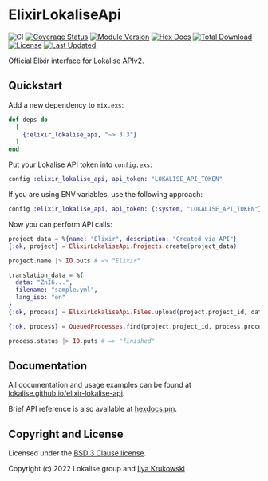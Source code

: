 # ElixirLokaliseApi

![CI](https://github.com/lokalise/elixir-lokalise-api/actions/workflows/ci.yml/badge.svg)
[![Coverage Status](https://coveralls.io/repos/github/lokalise/elixir-lokalise-api/badge.svg)](https://coveralls.io/github/lokalise/elixir-lokalise-api)
[![Module Version](https://img.shields.io/hexpm/v/elixir_lokalise_api.svg)](https://hex.pm/packages/elixir_lokalise_api)
[![Hex Docs](https://img.shields.io/badge/hex-docs-lightgreen.svg)](https://hexdocs.pm/elixir_lokalise_api/)
[![Total Download](https://img.shields.io/hexpm/dt/elixir_lokalise_api.svg)](https://hex.pm/packages/elixir_lokalise_api)
[![License](https://img.shields.io/hexpm/l/elixir_lokalise_api.svg)](https://github.com/elixir-lokalise-api/elixir_lokalise_api/blob/master/LICENSE.md)
[![Last Updated](https://img.shields.io/github/last-commit/lokalise/elixir-lokalise-api.svg)](https://github.com/lokalise/elixir-lokalise-api/commits/master)

Official Elixir interface for Lokalise APIv2.

## Quickstart

Add a new dependency to `mix.exs`:

```elixir
def deps do
  [
    {:elixir_lokalise_api, "~> 3.3"}
  ]
end
```

Put your Lokalise API token into `config.exs`:

```elixir
config :elixir_lokalise_api, api_token: "LOKALISE_API_TOKEN"
```

If you are using ENV variables, use the following approach:

```elixir
config :elixir_lokalise_api, api_token: {:system, "LOKALISE_API_TOKEN"}
```

Now you can perform API calls:

```elixir
project_data = %{name: "Elixir", description: "Created via API"}
{:ok, project} = ElixirLokaliseApi.Projects.create(project_data)

project.name |> IO.puts # => "Elixir"

translation_data = %{
  data: "ZnI6...",
  filename: "sample.yml",
  lang_iso: "en"
}
{:ok, process} = ElixirLokaliseApi.Files.upload(project.project_id, data)

{:ok, process} = QueuedProcesses.find(project.project_id, process.process_id)

process.status |> IO.puts # => "finished"
```

## Documentation

All documentation and usage examples can be found at [lokalise.github.io/elixir-lokalise-api](https://lokalise.github.io/elixir-lokalise-api/).

Brief API reference is also available at [hexdocs.pm](https://hexdocs.pm/elixir_lokalise_api/).

## Copyright and License

Licensed under the [BSD 3 Clause license](./LICENSE.md).

Copyright (c) 2022 Lokalise group and [Ilya Krukowski](http://bodrovis.tech)
